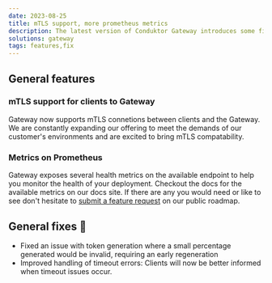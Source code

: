 ```yaml
---
date: 2023-08-25
title: mTLS support, more prometheus metrics
description: The latest version of Conduktor Gateway introduces some fixes & improvements.
solutions: gateway
tags: features,fix
---
```


## General features

### mTLS support for clients to Gateway

Gateway now supports mTLS connetions between clients and the Gateway. We are constantly expanding our offering to meet the demands of our customer's environments and are excited to bring mTLS compatability.

### Metrics on Prometheus

Gateway exposes several health metrics on the available endpoint to help you monitor the health of your deployment. Checkout the docs for the available metrics on our docs site. If there are any you would need or like to see don't hesitate to [submit a feature request](https://product.conduktor.help/tabs/3-ideas) on our public roadmap.

## General fixes 🔨

- Fixed an issue with token generation where a small percentage generated would be invalid, requiring an early regeneration
- Improved handling of timeout errors: Clients will now be better informed when timeout issues occur.
